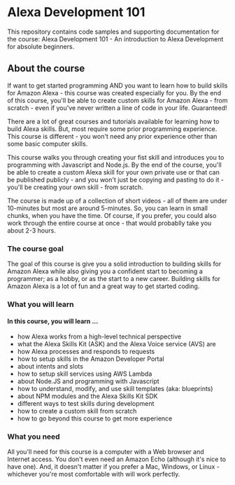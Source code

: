 # Alexa Development 101

This repository contains code samples and supporting documentation for the course: Alexa Development 101 - An introduction to Alexa Development for absolute beginners.

## About the course

If want to get started programming AND you want to learn how to build skills for Amazon Alexa - this course was created especially for you. By the end of this course, you'll be able to create custom skills for Amazon Alexa - from scratch - even if you've never written a line of code in your life. Guaranteed!

There are a lot of great courses and tutorials available for learning how to build Alexa skills. But, most require some prior programming experience. This course is different - you won't need any prior experience other than some basic computer skills.

This course walks you through creating your fist skill and introduces you to programming with Javascript and Node.js. By the end of the course, you'll be able to create a custom Alexa skill for your own private use or that can be published publicly - and you won't just be copying and pasting to do it - you'll be creating your own skill - from scratch.

The course is made up of a collection of short videos - all of them are under 10-minutes but most are around 5-minutes. So, you can learn in small chunks, when you have the time. Of course, if you prefer, you could also work through the entire course at once - that  would probablly take you about 2-3 hours.

### The course goal
The goal of this course is give you a solid introduction to building skills for Amazon Alexa while also giving you a confident start to becoming a programmer; as a hobby, or as the start to a new career. Building skills for Amazon Alexa is a lot of fun and a great way to get started coding.

### What you will learn
#### In this course, you will learn ...
- how Alexa works from a high-level technical perspective
- what the Alexa Skills Kit (ASK) and the Alexa Voice service (AVS) are
- how Alexa processes and responds to requests
- how to setup skills in the Amazon Developer Portal
- about intents and slots
- how to setup skill services using AWS Lambda
- about Node.JS and programming with Javascript
- how to understand, modify, and use skill templates (aka: blueprints)
- about NPM modules and the Alexa Skills Kit SDK
- different ways to test skills during development
- how to create a custom skill from scratch
- how to go beyond this course to get more experience

### What you need
All you'll need for this course is a computer with a Web browser and Internet access. You don't even need an Amazon Echo (although it's nice to have one). And, it doesn't matter if you prefer a Mac, Windows, or Linux - whichever you're most comfortable with will work perfectly.
